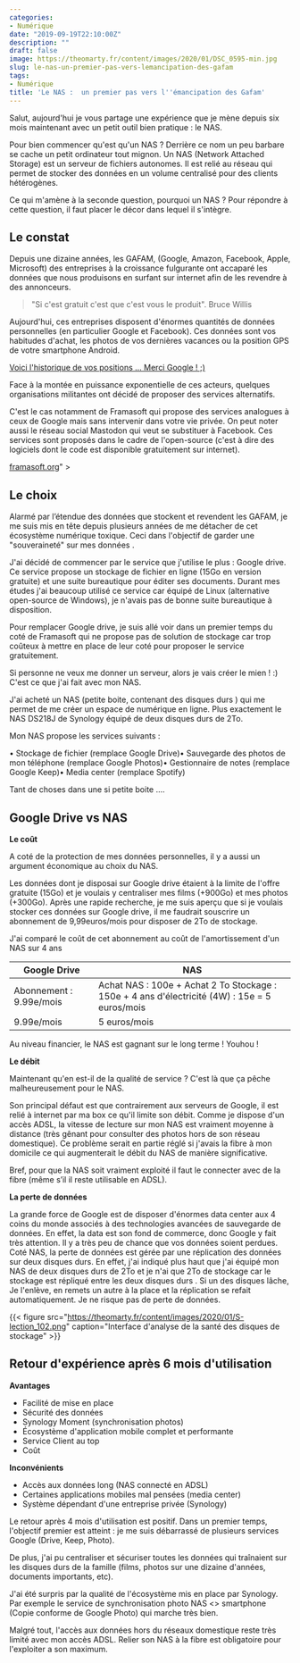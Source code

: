 ```yaml
---
categories:
- Numérique
date: "2019-09-19T22:10:00Z"
description: ""
draft: false
image: https://theomarty.fr/content/images/2020/01/DSC_0595-min.jpg
slug: le-nas-un-premier-pas-vers-lemancipation-des-gafam
tags:
- Numérique
title: 'Le NAS :  un premier pas vers l''émancipation des Gafam'
---
```



Salut, aujourd'hui je vous partage une expérience que je mène depuis six mois maintenant avec un petit outil bien pratique : le NAS.

Pour bien commencer qu'est qu'un NAS ?  Derrière ce nom un peu barbare se cache un petit ordinateur tout mignon. Un NAS (Network Attached Storage) est un serveur de fichiers autonomes. Il est relié au réseau qui permet de stocker des données en un volume centralisé pour des clients hétérogènes.

Ce qui m'amène à la seconde question, pourquoi un NAS ? Pour répondre à  cette question, il faut placer le décor dans lequel il s'intègre.

## Le constat

Depuis une dizaine années, les GAFAM, (Google, Amazon, Facebook, Apple, Microsoft) des entreprises à la croissance fulgurante ont accaparé les données que nous produisons en surfant sur internet afin de les revendre à des annonceurs.

> "Si c'est gratuit c'est que c'est vous le produit". Bruce Willis

Aujourd'hui, ces entreprises disposent d'énormes quantités de données personnelles (en particulier Google et Facebook). Ces données sont vos habitudes d'achat, les photos de vos dernières vacances ou la position GPS de  votre smartphone Android.

[Voici l'historique de vos positions ... Merci Google !    ;)](https://www.google.fr/maps/timeline?pb)

Face à la montée en puissance exponentielle de ces acteurs, quelques organisations militantes ont décidé de proposer des services alternatifs.

C'est le cas notamment de Framasoft qui propose des services analogues à ceux de Google mais sans intervenir dans votre vie privée. On peut noter aussi le réseau social Mastodon qui veut se substituer à Facebook. Ces services sont proposés dans le cadre de l'open-source (c'est à dire des logiciels dont le code est disponible gratuitement sur internet).

 <a href="https://theomarty.fr/le-nas-un-premier-pas-vers-lemancipation-des-gafam/framasoft.org">framasoft.org</a>" >

## Le choix

Alarmé par l’étendue  des données que stockent et revendent les GAFAM,  je me suis mis en tête depuis plusieurs années de me détacher de cet écosystème numérique toxique. Ceci dans l'objectif de garder une "souveraineté" sur mes données .

J'ai décidé de commencer par le service que j'utilise le plus : Google drive. Ce service propose un stockage de fichier en ligne (15Go en version gratuite) et une suite bureautique pour éditer ses documents. Durant mes études j'ai beaucoup utilisé ce service car équipé de Linux (alternative open-source de Windows), je n'avais pas de bonne suite bureautique à disposition.

Pour remplacer Google drive, je suis allé voir dans un premier temps du coté de Framasoft qui ne propose pas de solution de stockage car trop coûteux à mettre en place de leur coté pour proposer le service gratuitement.

Si personne ne veux me donner un serveur, alors je vais créer le mien ! :) C'est ce que j'ai fait  avec mon NAS.

J'ai acheté un NAS (petite boite, contenant des disques durs ) qui me permet de me créer un espace de numérique en ligne. Plus exactement le NAS DS218J de Synology équipé de deux disques durs  de 2To.

Mon NAS propose les services suivants  :

• Stockage de fichier (remplace Google Drive)• Sauvegarde des photos de mon téléphone (remplace Google Photos)• Gestionnaire de notes (remplace Google Keep)• Media center (remplace Spotify)

Tant de choses dans une si petite boite ....

## Google Drive vs NAS



**Le coût**

A coté de la protection de mes données personnelles, il y a aussi un argument économique au choix du NAS.

Les données dont je disposai sur Google drive étaient à la limite de l'offre gratuite (15Go) et je voulais y centraliser mes films (+900Go)  et mes photos (+300Go). Après une rapide recherche, je me suis aperçu que si je voulais stocker ces données sur Google drive, il me faudrait souscrire un abonnement de  9,99euros/mois pour disposer de 2To de stockage.

J'ai comparé le coût de cet abonnement au coût de l'amortissement d'un NAS sur 4 ans

|  Google Drive |  NAS |
|---|---|
| Abonnement : 9.99e/mois  | Achat NAS : 100e + Achat 2 To Stockage : 150e + 4 ans d'électricité (4W) : 15e = 5 euros/mois |
| 9.99e/mois | 5 euros/mois |

Au niveau financier, le NAS est gagnant sur le long terme  ! Youhou !

**Le débit**

Maintenant qu'en est-il de la qualité de service ? C'est là que ça pêche malheureusement pour le NAS.

Son principal défaut est que contrairement aux serveurs de Google, il est relié à internet par ma box ce qu'il limite son débit. Comme je dispose d'un accès ADSL, la vitesse de lecture sur mon NAS est vraiment moyenne à distance (très gênant pour consulter des photos hors de son réseau domestique). Ce problème serait en partie  réglé si j'avais la fibre à mon domicile ce qui augmenterait le débit du NAS de manière significative.

Bref, pour que la NAS soit vraiment exploité il faut le connecter avec de la fibre (même s’il il reste utilisable en ADSL).

**La perte de données**

La grande force de Google est de disposer d'énormes data center aux 4 coins du monde associés à des technologies avancées de sauvegarde de données. En effet, la data est son fond de commerce, donc Google y fait très attention. Il y a très peu de chance que vos données soient perdues. Coté NAS, la perte de données est gérée par une réplication des données sur deux disques durs.  En effet, j'ai indiqué  plus haut que j'ai équipé mon NAS de deux disques durs de 2To et je n'ai que 2To de stockage car le stockage est répliqué entre les deux disques  durs . Si un des disques lâche, Je l'enlève, en remets  un autre à la place et la réplication se refait automatiquement. Je ne risque pas de perte de données.

{{< figure src="https://theomarty.fr/content/images/2020/01/S-lection_102.png" caption="Interface d'analyse de la santé des disques de stockage" >}}



## Retour d'expérience après 6 mois d'utilisation



**Avantages**
- Facilité de mise en place
- Sécurité des données
- Synology Moment (synchronisation photos)
- Écosystème d'application mobile complet et performante
- Service Client au top
-  Coût

**Inconvénients**
-   Accès aux données long (NAS connecté en ADSL)
-   Certaines applications mobiles mal pensées  (media center)
-   Système dépendant d'une entreprise privée (Synology)



Le retour après 4 mois d'utilisation est positif. Dans un premier temps, l'objectif premier est atteint : je me suis débarrassé de plusieurs services Google (Drive, Keep, Photo).

De plus, j'ai pu centraliser et sécuriser toutes les données qui traînaient sur les disques durs de la famille (films, photos sur une dizaine d'années, documents importants, etc).

J'ai été surpris par la qualité de l'écosystème mis en place par Synology. Par exemple le service de synchronisation photo NAS <> smartphone (Copie conforme de Google Photo) qui marche très bien.

Malgré  tout, l'accès aux données hors du réseaux domestique reste très limité avec mon accès ADSL. Relier son NAS à la fibre est obligatoire pour l'exploiter a son maximum.

